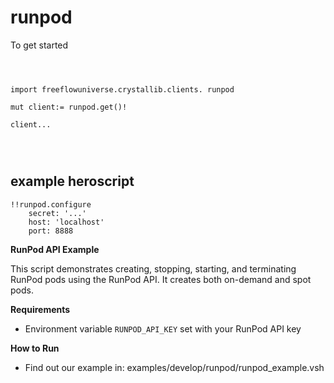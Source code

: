 # runpod



To get started

```vlang



import freeflowuniverse.crystallib.clients. runpod

mut client:= runpod.get()!

client...




```

## example heroscript


```hero
!!runpod.configure
    secret: '...'
    host: 'localhost'
    port: 8888
```

**RunPod API Example**

This script demonstrates creating, stopping, starting, and terminating RunPod pods using the RunPod API. It creates both on-demand and spot pods.

**Requirements**

* Environment variable `RUNPOD_API_KEY` set with your RunPod API key

**How to Run**

- Find out our example in: examples/develop/runpod/runpod_example.vsh
